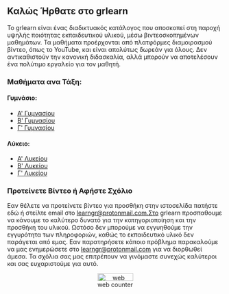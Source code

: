 <link rel="shortcut icon" type="image/jpg" href="/favicon.ico"/>

## Καλώς Ήρθατε στο grlearn
Το grlearn είναι ένας διαδικτυακός κατάλογος που αποσκοπεί στη παροχή υψηλής ποιότητας εκπαιδευτικού υλικού, μέσω βιντεοσκοπημένων μαθημάτων. Τα μαθήματα προέρχονται από πλατφόρμες διαμοιρασμού βίντεο, όπως το YouTube, και είναι απολύτως δωρεάν για όλους. Δεν αντικαθιστούν την κανονική διδασκαλία, αλλά μπορούν να αποτελέσουν ένα πολύτιμο εργαλείο για τον μαθητή.

### Μαθήματα ανα Τάξη:

#### Γυμνάσιο:
- [Α' Γυμνασίου](/agymn)
- [Β' Γυμνασίου](/bgymn)
- [Γ' Γυμνασίου](/cgymn)

#### Λύκειο:
- [Α' Λυκείου](/alyk)
- [Β' Λυκείου](/blyk)
- [Γ' Λυκείου](/clyk)

### Προτείνετε Βίντεο ή Αφήστε Σχόλιο

Εαν θέλετε να προτείνετε βίντεο για προσθήκη στην ιστοσελίδα πατήστε εδώ ή στείλτε email στο learngr@protonmail.com.Στο grlearn προσπαθουμε να κάνουμε το καλύτερο δυνατό για την κατηγοριοποίηση και την προσθήκη του υλικού. Ωστόσο δεν μπορούμε να εγγυηθούμε την εγγυρότητα των πληροφοριών, καθώς το εκπαιδευτικό υλικό δεν παράγεται από εμας. Εαν παρατηρήσετε κάποιο πρόβλημα παρακαλούμε να μας ενημερώσετε στο learngr@protonmail.com για να διορθωθεί άμεσα. Τα σχόλια σας μας επιτρέπουν να γινόμαστε συνεχώς καλύτεροι και σας ευχαριστούμε για αυτό.

<script>if(!sessionStorage.getItem("_swa")&&document.referrer.indexOf(location.protocol+"//"+location.host)!== 0){fetch("https://counter.dev/track?"+new URLSearchParams({referrer:document.referrer,screen:screen.width+"x"+screen.height,user:"ikrigos",utcoffset:"0"}))};sessionStorage.setItem("_swa","1");</script>

<!-- Start of SimpleHitCounter Code -->
<div align="center"><a href="http://www.simplehitcounter.com" target="_blank"><img src="http://simplehitcounter.com/hit.php?uid=714499406&f=16777215&b=0" border="0" height="18" width="83" alt="web counter"></a><br><a href="http://www.simplehitcounter.com" target="_blank" style="text-decoration:none;">web counter</a></div>
<!-- End of SimpleHitCounter Code -->
